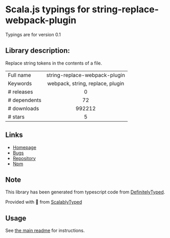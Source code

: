 
# Scala.js typings for string-replace-webpack-plugin

Typings are for version 0.1

## Library description:
Replace string tokens in the contents of a file.

|                    |                 |
| ------------------ | :-------------: |
| Full name          | string-replace-webpack-plugin |
| Keywords           | webpack, string, replace, plugin |
| # releases         | 0 |
| # dependents       | 72 |
| # downloads        | 992212 |
| # stars            | 5 |

## Links
- [Homepage](http://github.com/jamesandersen/string-replace-webpack-plugin)
- [Bugs](https://github.com/jamesandersen/string-replace-webpack-plugin/issues)
- [Repository](https://github.com/jamesandersen/string-replace-webpack-plugin)
- [Npm](https://www.npmjs.com/package/string-replace-webpack-plugin)
    


## Note
This library has been generated from typescript code from [DefinitelyTyped](https://definitelytyped.org).

Provided with :purple_heart: from [ScalablyTyped](https://github.com/oyvindberg/ScalablyTyped)

## Usage
See [the main readme](../../readme.md) for instructions.


